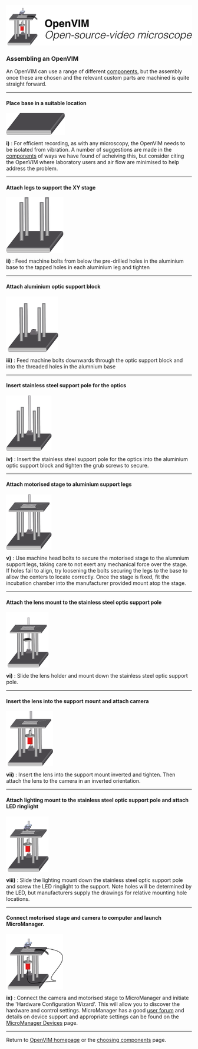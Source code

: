 <p align="center">
<img src="assets/OpenVIMLogo_v2.png" width="800"/>
<h3 align="left">Assembling an OpenVIM</h1>
</p>

An OpenVIM can use a range of different [components](parts.md), but the assembly once these are chosen and the relevant custom parts are machined is quite straight forward.

---
#### Place base in a suitable location
<img src="assets/parts_base.png" height = "60" align="center"> 

**i)** : For efficient recording, as with any microscopy, the OpenVIM needs to be isolated from vibration. A number of suggestions are made in the [components](parts.md) of ways we have found of acheiving this, but consider citing the OpenVIM where laboratory users and air flow are minimised to help address the problem.

---
#### Attach legs to support the XY stage
<img src="assets/parts_baseLegs.png" height = "150" align="center"> 

**ii)** : Feed machine bolts from below the pre-drilled holes in the aluminium base to the tapped holes in each aluminium leg and tighten

---
#### Attach aluminium optic support block
<img src="assets/parts_baseLegsSupport.png" height = "150" align="center"> 

**iii)** : Feed machine bolts downwards through the optic support block and into the threaded holes in the alumnium base

---

#### Insert stainless steel support pole for the optics
<img src="assets/parts_baseLegsSupportSS.png" height = "150" align="center"> 

**iv)** : Insert the stainless steel support pole for the optics into the aluminium optic support block and tighten the grub screws to secure.

--- 
#### Attach motorised stage to aluminium support legs
<img src="assets/parts_baseLegsSupportStage.png" height = "150" align="center"> 

**v)** : Use machine head bolts to secure the motorised stage to the alumnium support legs, taking care to not exert any mechanical force over the stage. If holes fail to align, try loosening the bolts securing the legs to the base to allow the centers to locate correctly. Once the stage is fixed, fit the incubation chamber into the manufacturer provided mount atop the stage.

---
#### Attach the lens mount to the stainless steel optic support pole
<img src="assets/parts_baseLegsSupportStageLensHolder.png" height = "150" align="center"> 

**vi)** : Slide the lens holder and mount down the stainless steel optic support pole.

---

#### Insert the lens into the support mount and attach camera
<img src="assets/parts_baseLegsSupportStageLensHolderLensCam.png" height = "150" align="center"> 

**vii)** : Insert the lens into the support mount inverted and tighten. Then attach the lens to the camera in an inverted  orientation.

---

#### Attach lighting mount to the stainless steel optic support pole and attach LED ringlight
<img src="assets/parts_baseLegsSupportStageLensHolderLensCamLight_v2.png" height = "150" align="center"> 

**viii)** : Slide the lighting mount down the stainless steel optic support pole and screw the LED ringlight to the support. Note holes will be determined by the LED, but manufacturers supply the drawings for relative mounting hole locations.

---
#### Connect motorised stage and camera to computer and launch MicroManager. 
<img src="assets/parts_all_v2.png" height = "150" align="center"> 

**ix)** : Connect the camera and motorised stage to MicroManager and initiate the 'Hardware Configuration Wizard'. This will allow you to discover the hardware and control settings. MicroManager has a good [user forum](http://micro-manager.3463995.n2.nabble.com) and details on device support and appropriate settings can be found on the [MicroManager Devices](https://micro-manager.org/wiki/Device%20Support) page.

---

Return to [OpenVIM homepage](README.md) or the [choosing components](parts.md) page.
